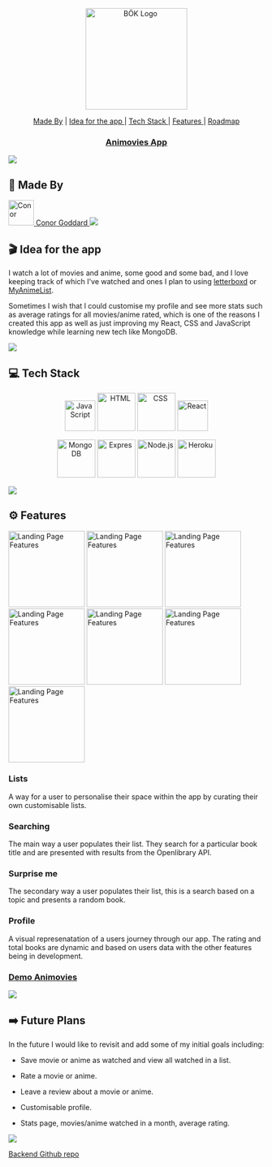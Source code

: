 
<a href="https://animovies.netlify.app/">
<p align="center"><img src="https://puu.sh/JiDdV/000cebccab.png" alt="BÖK Logo" width="200"/></p>
</a>

<p align="center">
<a href="#-made-by">Made By</a> |
<a href="#-idea-for-the-app"> Idea for the app </a> |
<a href="#-tech-stack"> Tech Stack </a> |
<a href="#%EF%B8%8F-features"> Features </a> |
<a href="#%EF%B8%8F-future-plans"> Roadmap </a>
</p>

<a href="https://animovies.netlify.app/"><h3 align="center">Animovies App</h3></a> 


<img src="https://raw.githubusercontent.com/andreasbm/readme/master/assets/lines/rainbow.png"/>

 ## 👋 Made By

<a href="https://github.com/ConorG1247">
<img src="https://images.weserv.nl/?url=https://avatars.githubusercontent.com/u/102623019?v=4v=4&h=300&w=300&fit=cover&mask=circle&maxage=7d" alt="Conor" title="Conor Goddard" height="50"/> Conor Goddard
<a/>

<img src="https://raw.githubusercontent.com/andreasbm/readme/master/assets/lines/rainbow.png"/>

## 🎬 Idea for the app

I watch a lot of movies and anime, some good and some bad, and I love keeping track of which I've watched and ones I plan to using [letterboxd](https://letterboxd.com) or [MyAnimeList](https://MyAnimeList.net). 

Sometimes I wish that I could customise my profile and see more stats such as average ratings for all movies/anime rated, which is one of the reasons I created this app as well as just improving my React, CSS and JavaScript knowledge while learning new tech like MongoDB.


<img src="https://raw.githubusercontent.com/andreasbm/readme/master/assets/lines/rainbow.png"/>

## 💻 Tech Stack

<p align="center">

<img src="https://seeklogo.com/images/J/javascript-js-logo-2949701702-seeklogo.com.png" alt="JavaScript" title="JavaScript" height="60"/>
<img src="https://seeklogo.com/images/H/html5-logo-EF92D240D7-seeklogo.com.png" alt="HTML" title="HTML" height="75"/>
<img src="https://seeklogo.com/images/C/css3-logo-8724075274-seeklogo.com.png" alt="CSS" title="CSS" height="75"/>
<img src="https://seeklogo.com/images/R/react-logo-7B3CE81517-seeklogo.com.png" alt="React" title="React" height="60"/>
</p> 

<p align="center">
<img src="https://infinapps.com/wp-content/uploads/2018/10/mongodb-logo.png" alt="MongoDB" title="MongoDB" height="75"/>
<img src="https://assets.website-files.com/61ca3f775a79ec5f87fcf937/6202fcdee5ee8636a145a41b_1234.png" alt="Expres" title="Express" width="75"/>
<img src="https://seeklogo.com/images/N/nodejs-logo-FBE122E377-seeklogo.com.png" alt="Node.js" title="Node.js" height="75"/>
<img src="https://seeklogo.com/images/H/heroku-logo-B774A78667-seeklogo.com.png" alt="Heroku" title="Heroku" height="75"/>
</p> 

<img src="https://raw.githubusercontent.com/andreasbm/readme/master/assets/lines/rainbow.png"/>
  
 ## ⚙️ Features 
 
 <p>
 <img src="https://puu.sh/JdKyA/0cb68f05ee.png" alt="Landing Page Features" title="Landing Page Features" width="150"/>
 <img src="https://puu.sh/JdJkt/b1d4623621.png" alt="Landing Page Features" title="Landing Page Features" width="150"/>
 <img src="https://puu.sh/JdKzm/957cdbf009.png" alt="Landing Page Features" title="Landing Page Features" width="150"/>
 <img src="https://puu.sh/JdKzs/6e201a4cc0.png" alt="Landing Page Features" title="Landing Page Features" width="150"/>
 <img src="https://puu.sh/JdKzE/a048fd2b56.png" alt="Landing Page Features" title="Landing Page Features" width="150"/>
 <img src="https://puu.sh/JdKza/5c8817e8e7.png" alt="Landing Page Features" title="Landing Page Features" width="150"/>
 <img src="https://puu.sh/JdKyP/32f4034903.png" alt="Landing Page Features" title="Landing Page Features" width="150"/>
 </p>

 
 ### Lists
 
 A way for a user to personalise their space within the app by curating their own customisable lists.
 
 ### Searching
 
 The main way a user populates their list. They search for a particular book title and are presented with results from the Openlibrary API.
 
 ### Surprise me
 
 The secondary way a user populates their list, this is a search based on a topic and presents a random book.
 
 ### Profile
 
 A visual represenatation of a users journey through our app. The rating and total books are dynamic and based on users data with the other features being in development.
 
 ### <a href="https://animovies.netlify.app/">Demo Animovies</a>  
 
 <img src="https://raw.githubusercontent.com/andreasbm/readme/master/assets/lines/rainbow.png"/>
 

## ➡️ Future Plans

In the future I would like to revisit and add some of my initial goals including:

- Save movie or anime as watched and view all watched in a list.

- Rate a movie or anime.

- Leave a review about a movie or anime.

- Customisable profile.

- Stats page, movies/anime watched in a month, average rating.

<img src="https://raw.githubusercontent.com/andreasbm/readme/master/assets/lines/rainbow.png"/>

[Backend Github repo](https://github.com/ConorG1247/movie-api-backend)

